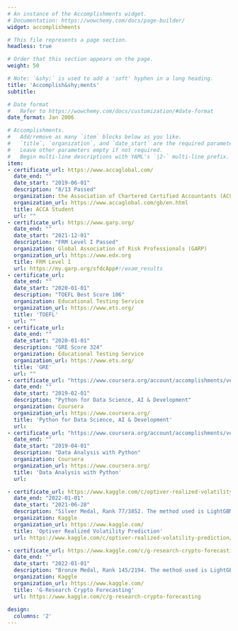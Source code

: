 ```yaml
---
# An instance of the Accomplishments widget.
# Documentation: https://wowchemy.com/docs/page-builder/
widget: accomplishments

# This file represents a page section.
headless: true

# Order that this section appears on the page.
weight: 50

# Note: `&shy;` is used to add a 'soft' hyphen in a long heading.
title: 'Accomplish&shy;ments'
subtitle: 

# Date format
#   Refer to https://wowchemy.com/docs/customization/#date-format
date_format: Jan 2006

# Accomplishments.
#   Add/remove as many `item` blocks below as you like.
#   `title`, `organization`, and `date_start` are the required parameters.
#   Leave other parameters empty if not required.
#   Begin multi-line descriptions with YAML's `|2-` multi-line prefix.
item:
- certificate_url: https://www.accaglobal.com/
  date_end: ""
  date_start: "2019-06-01"
  description: "8/13 Passed"
  organization: the Association of Chartered Certified Accountants (ACCA)
  organization_url: https://www.accaglobal.com/gb/en.html
  title: ACCA Student
  url: ""
- certificate_url: https://www.garp.org/
  date_end: ""
  date_start: "2021-12-01"
  description: "FRM Level I Passed"
  organization: Global Association of Risk Professionals (GARP)
  organization_url: https://www.edx.org
  title: FRM Level I
  url: https://my.garp.org/sfdcApp#!/exam_results
- certificate_url: 
  date_end: ""
  date_start: "2020-01-01"
  description: "TOEFL Best Score 106"
  organization: Educational Testing Service
  organization_url: https://www.ets.org/
  title: 'TOEFL'
  url: ""
- certificate_url: 
  date_end: ""
  date_start: "2020-01-01"
  description: "GRE Score 324"
  organization: Educational Testing Service
  organization_url: https://www.ets.org/
  title: 'GRE'
  url: ""
- certificate_url: "https://www.coursera.org/account/accomplishments/verify/XBAL76VNQYZZ"
  date_end: ""
  date_start: "2019-02-01"
  description: "Python for Data Science, AI & Development"
  organization: Coursera
  organization_url: https://www.coursera.org/
  title: 'Python for Data Science, AI & Development'
  url: 
- certificate_url: "https://www.coursera.org/account/accomplishments/verify/997BQH3N8DBA"  
  date_end: ""
  date_start: "2019-04-01"
  description: "Data Analysis with Python"
  organization: Coursera
  organization_url: https://www.coursera.org/
  title: 'Data Analysis with Python'
  url: 

- certificate_url: https://www.kaggle.com/c/optiver-realized-volatility-prediction/leaderboard
  date_end: "2022-01-01"
  date_start: "2021-06-28"
  description: "Silver Medal, Rank 77/3852. The method used is LightGBM & FFNN."
  organization: Kaggle
  organization_url: https://www.kaggle.com/
  title: 'Optiver Realized Volatility Prediction'
  url: https://www.kaggle.com/c/optiver-realized-volatility-prediction/overview 

- certificate_url: https://www.kaggle.com/c/g-research-crypto-forecasting/leaderboard
  date_end: ""
  date_start: "2022-01-01"
  description: "Bronze Medal, Rank 145/2194. The method used is LightGBM."
  organization: Kaggle
  organization_url: https://www.kaggle.com/
  title: 'G-Research Crypto Forecasting'
  url: https://www.kaggle.com/c/g-research-crypto-forecasting
  
design:
  columns: '2' 
---
```

